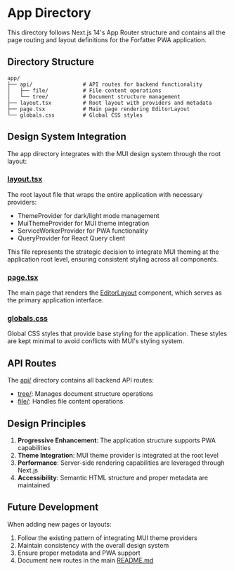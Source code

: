 # App Directory

This directory follows Next.js 14's App Router structure and contains all the page routing and layout definitions for the Forfatter PWA application.

## Directory Structure

```
app/
├── api/                # API routes for backend functionality
│   ├── file/           # File content operations
│   └── tree/           # Document structure management
├── layout.tsx          # Root layout with providers and metadata
├── page.tsx            # Main page rendering EditorLayout
└── globals.css         # Global CSS styles
```

## Design System Integration

The app directory integrates with the MUI design system through the root layout:

### [layout.tsx](layout.tsx)
The root layout file that wraps the entire application with necessary providers:
- ThemeProvider for dark/light mode management
- MuiThemeProvider for MUI theme integration
- ServiceWorkerProvider for PWA functionality
- QueryProvider for React Query client

This file represents the strategic decision to integrate MUI theming at the application root level, ensuring consistent styling across all components.

### [page.tsx](page.tsx)
The main page that renders the [EditorLayout](../components/EditorLayout.tsx) component, which serves as the primary application interface.

### [globals.css](globals.css)
Global CSS styles that provide base styling for the application. These styles are kept minimal to avoid conflicts with MUI's styling system.

## API Routes

The [api/](api/) directory contains all backend API routes:
- [tree/](api/tree/): Manages document structure operations
- [file/](api/file/): Handles file content operations

## Design Principles

1. **Progressive Enhancement**: The application structure supports PWA capabilities
2. **Theme Integration**: MUI theme provider is integrated at the root level
3. **Performance**: Server-side rendering capabilities are leveraged through Next.js
4. **Accessibility**: Semantic HTML structure and proper metadata are maintained

## Future Development

When adding new pages or layouts:
1. Follow the existing pattern of integrating MUI theme providers
2. Maintain consistency with the overall design system
3. Ensure proper metadata and PWA support
4. Document new routes in the main [README.md](../README.md)